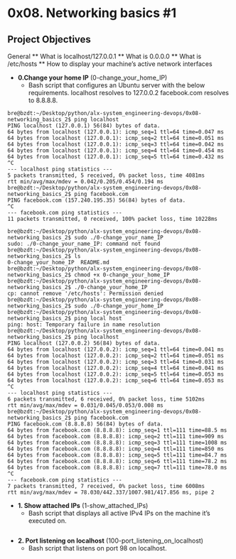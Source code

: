 # **0x08. Networking basics #1**

## Project Objectives

 General
	** What is localhost/127.0.0.1
	** What is 0.0.0.0
	** What is /etc/hosts
	** How to display your machine’s active network interfaces

* **0.Change your home IP**  (0-change_your_home_IP)
	* Bash script that configures an Ubuntu server with the below requirements.
			localhost resolves to 127.0.0.2
			facebook.com resolves to 8.8.8.8.
```
bre@bzdt:~/Desktop/python/alx-system_engineering-devops/0x08-networking_basics_2$ ping localhost
PING localhost (127.0.0.1) 56(84) bytes of data.
64 bytes from localhost (127.0.0.1): icmp_seq=1 ttl=64 time=0.047 ms
64 bytes from localhost (127.0.0.1): icmp_seq=2 ttl=64 time=0.051 ms
64 bytes from localhost (127.0.0.1): icmp_seq=3 ttl=64 time=0.042 ms
64 bytes from localhost (127.0.0.1): icmp_seq=4 ttl=64 time=0.454 ms
64 bytes from localhost (127.0.0.1): icmp_seq=5 ttl=64 time=0.432 ms
^C
--- localhost ping statistics ---
5 packets transmitted, 5 received, 0% packet loss, time 4081ms
rtt min/avg/max/mdev = 0.042/0.205/0.454/0.194 ms
bre@bzdt:~/Desktop/python/alx-system_engineering-devops/0x08-networking_basics_2$ ping facebook.com
PING facebook.com (157.240.195.35) 56(84) bytes of data.
^C
--- facebook.com ping statistics ---
11 packets transmitted, 0 received, 100% packet loss, time 10228ms

bre@bzdt:~/Desktop/python/alx-system_engineering-devops/0x08-networking_basics_2$ sudo ./0-change_your_name_IP
sudo: ./0-change_your_name_IP: command not found
bre@bzdt:~/Desktop/python/alx-system_engineering-devops/0x08-networking_basics_2$ ls
0-change_your_home_IP  README.md
bre@bzdt:~/Desktop/python/alx-system_engineering-devops/0x08-networking_basics_2$ chmod +x 0-change_your_home_IP
bre@bzdt:~/Desktop/python/alx-system_engineering-devops/0x08-networking_basics_2$ ./0-change_your_home_IP
cp: cannot remove '/etc/hosts': Permission denied
bre@bzdt:~/Desktop/python/alx-system_engineering-devops/0x08-networking_basics_2$ sudo ./0-change_your_home_IP
bre@bzdt:~/Desktop/python/alx-system_engineering-devops/0x08-networking_basics_2$ ping local host
ping: host: Temporary failure in name resolution
bre@bzdt:~/Desktop/python/alx-system_engineering-devops/0x08-networking_basics_2$ ping localhost
PING localhost (127.0.0.2) 56(84) bytes of data.
64 bytes from localhost (127.0.0.2): icmp_seq=1 ttl=64 time=0.041 ms
64 bytes from localhost (127.0.0.2): icmp_seq=2 ttl=64 time=0.051 ms
64 bytes from localhost (127.0.0.2): icmp_seq=3 ttl=64 time=0.031 ms
64 bytes from localhost (127.0.0.2): icmp_seq=4 ttl=64 time=0.041 ms
64 bytes from localhost (127.0.0.2): icmp_seq=5 ttl=64 time=0.053 ms
64 bytes from localhost (127.0.0.2): icmp_seq=6 ttl=64 time=0.053 ms
^C
--- localhost ping statistics ---
6 packets transmitted, 6 received, 0% packet loss, time 5102ms
rtt min/avg/max/mdev = 0.031/0.045/0.053/0.008 ms
bre@bzdt:~/Desktop/python/alx-system_engineering-devops/0x08-networking_basics_2$ ping facebook.com
PING facebook.com (8.8.8.8) 56(84) bytes of data.
64 bytes from facebook.com (8.8.8.8): icmp_seq=1 ttl=111 time=88.5 ms
64 bytes from facebook.com (8.8.8.8): icmp_seq=2 ttl=111 time=909 ms
64 bytes from facebook.com (8.8.8.8): icmp_seq=3 ttl=111 time=1008 ms
64 bytes from facebook.com (8.8.8.8): icmp_seq=4 ttl=111 time=850 ms
64 bytes from facebook.com (8.8.8.8): icmp_seq=5 ttl=111 time=84.7 ms
64 bytes from facebook.com (8.8.8.8): icmp_seq=6 ttl=111 time=78.2 ms
64 bytes from facebook.com (8.8.8.8): icmp_seq=7 ttl=111 time=78.0 ms
^C
--- facebook.com ping statistics ---
7 packets transmitted, 7 received, 0% packet loss, time 6008ms
rtt min/avg/max/mdev = 78.030/442.337/1007.981/417.856 ms, pipe 2
```

* **1. Show attached IPs** (1-show_attached_IPs)
	* Bash script that displays all active IPv4 IPs on the machine it’s executed on.
```
```

* **2. Port listening on localhost** (100-port_listening_on_localhost)
	*  Bash script that listens on port 98 on localhost.
```
```
